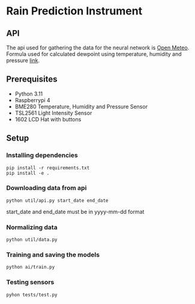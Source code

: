 # Rain Prediction Instrument

## API
The api used for gathering the data for the neural network is [Open Meteo](https://open-meteo.com/).
</br>
Formula used for calculated dewpoint using temperature, humidity and pressure [link](https://en.wikipedia.org/wiki/Dew_point#Calculating_the_dew_point).
## Prerequisites
- Python 3.11 
- Raspberrypi 4
- BME280 Temperature, Humidity and Pressure Sensor
- TSL2561 Light Intensity Sensor
- 1602 LCD Hat with buttons
## Setup
### Installing dependencies
```shell script
pip install -r requirements.txt
pip install -e .
```
### Downloading data from api
```shell script
python util/api.py start_date end_date
```
start_date and end_date must be in yyyy-mm-dd format
### Normalizing data
```shell script
python util/data.py
```
### Training and saving the models
```shell script
python ai/train.py
```
### Testing sensors
```shell script
pyhon tests/test.py
```